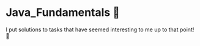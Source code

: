 # Java_Fundamentals 💯
I put solutions to tasks that have seemed interesting to me up to that point! 🤗
